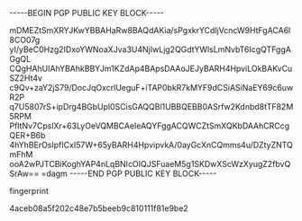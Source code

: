 -----BEGIN PGP PUBLIC KEY BLOCK-----

mDMEZtSmXRYJKwYBBAHaRw8BAQdAKia/sPgxkrYCdljVcncW9HtFgACA6l8CO07g
yI/yBeC0Hzg2IDxoYWNoaXJva3U4NjIwLjg2QGdtYWlsLmNvbT6IcgQTFggAGgQL
CQgHAhUIAhYBAhkBBYJm1KZdAp4BApsDAAoJEJyBARH4HpviLOkBAKvCuSZ2Ht4v
c9Qv+zaY2jS79/DocJqOxcrlUeguF+iTAP0bkR7kMYF9dCSiASiNaEY69c6uwR2P
q7U5807rS+ipDrg4BGbUpl0SCisGAQQBl1UBBQEBB0ASrfw2Kdnbd8tTF82M5RPM
PfltNv7CpslXr+63LyOeVQMBCAeIeAQYFggACQWCZtSmXQKbDAAhCRCcgQER+B6b
4hYhBErOsIpfICxI57W+65yBARH4HpvipvkA/0ayGcXnCQmms4u/DZtyZNTQmFhM
ooA2wPJTCBiKoghYAP4nLqBNIcOIQJSFuaeM5g1SKDwXScWzXyugZ2fbvQSrAw==
=dagm
-----END PGP PUBLIC KEY BLOCK-----

fingerprint

4aceb08a5f202c48e7b5beeb9c810111f81e9be2

